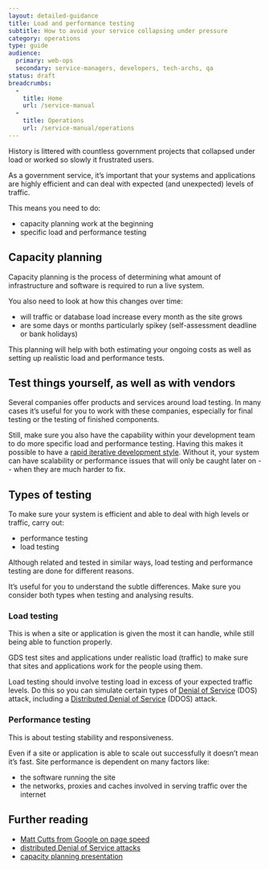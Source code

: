 ```yaml
---
layout: detailed-guidance
title: Load and performance testing
subtitle: How to avoid your service collapsing under pressure
category: operations
type: guide
audience:
  primary: web-ops
  secondary: service-managers, developers, tech-archs, qa
status: draft
breadcrumbs:
  -
    title: Home
    url: /service-manual
  -
    title: Operations
    url: /service-manual/operations
---
```


History is littered with countless government projects that collapsed under load or worked so slowly it frustrated users.

As a government service, it’s important that your systems and applications are highly efficient and can deal with expected (and unexpected) levels of traffic.

This means you need to do:

* capacity planning work at the beginning
* specific load and performance testing

## Capacity planning

Capacity planning is the process of determining what amount of infrastructure and software is required to run a live system.

You also need to look at how this changes over time:

* will traffic or database load increase every month as the site grows
* are some days or months particularly spikey (self-assessment deadline or bank holidays)

This planning will help with both estimating your ongoing costs as well as setting up realistic load and performance tests.

## Test things yourself, as well as with vendors

Several companies offer products and services around load testing. In many cases it’s useful for you to work with these companies, especially for final testing or the testing of finished components.

Still, make sure you also have the capability within your development team to do more specific load and performance testing. Having this makes it possible to have a [rapid iterative development style](/service-manual/agile). Without it, your system can have scalability or performance issues that will only be caught later on -- when they are much harder to fix.

## Types of testing

To make sure your system is efficient and able to deal with high levels or traffic, carry out:

* performance testing
* load testing

Although related and tested in similar ways, load testing and performance testing are done for different reasons.

It’s useful for you to understand the subtle differences. Make sure you consider both types when testing and analysing results.

### Load testing

This is when a site or application is given the most it can handle, while still being able to function properly.

GDS test sites and applications under realistic load (traffic) to make sure that sites and applications work for the people using them.

Load testing should involve testing load in excess of your expected traffic levels. Do this so you can simulate certain types of [Denial of Service](https://en.wikipedia.org/wiki/Denial-of-service_attack) (DOS) attack, including a [Distributed Denial of Service](https://en.wikipedia.org/wiki/Denial-of-service_attack#Distributed_attack) (DDOS) attack.

### Performance testing

This is about testing stability and responsiveness.

Even if a site or application is able to scale out successfully it doesn’t mean it’s fast. Site performance is dependent on many factors like:

* the software running the site
* the networks, proxies and caches involved in serving traffic over the internet

## Further reading

* [Matt Cutts from Google on page speed](http://www.mattcutts.com/blog/site-speed/)
* [distributed Denial of Service attacks](http://en.wikipedia.org/wiki/Denial-of-service_attack)
* [capacity planning presentation](http://www.slideshare.net/jallspaw/velocity2008-capacity-management1-484676)
